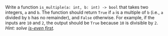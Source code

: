 Write a function `is_multiple(a: int, b: int) -> bool` that takes two integers, `a` and `b`. The function should return `True` if `a` is a multiple of `b` (i.e., `a` divided by `b` has no remainder), and `False` otherwise. For example, if the inputs are `10` and `2`, the output should be `True` because `10` is divisible by `2`. _Hint: solve [is-even first](https://coding-cat.club/problems/is_even)._
